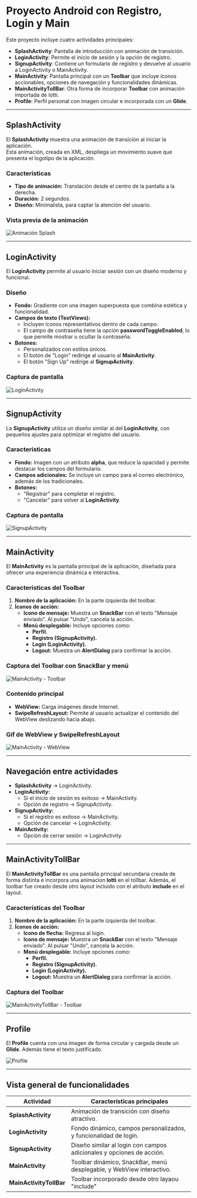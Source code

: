 # Proyecto Android con Registro, Login y Main

Este proyecto incluye cuatro actividades principales:

- **SplashActivity**: Pantalla de introducción con animación de transición.
- **LoginActivity**: Permite el inicio de sesión y la opción de registro.
- **SignupActivity**: Contiene un formulario de registro y devuelve al usuario a LoginActivity o MainActivity.
- **MainActivity**: Pantalla principal con un **Toolbar** que incluye íconos accionables, opciones de navegación y funcionalidades dinámicas.
- **MainActivityTollBar**: Otra forma de incorporar **Toolbar** con animación importada de lotti.
- **Profile**: Perfil personal con imagen circular e incorporada con un **Glide**.

---

## **SplashActivity**

El **SplashActivity** muestra una animación de transición al iniciar la aplicación.  
Esta animación, creada en XML, despliega un movimiento suave que presenta el logotipo de la aplicación.

### **Características**
- **Tipo de animación:** Translación desde el centro de la pantalla a la derecha.
- **Duración:** 2 segundos.
- **Diseño:** Minimalista, para captar la atención del usuario.

### **Vista previa de la animación**
![Animación Splash](gif/splash.gif)

---

## **LoginActivity**

El **LoginActivity** permite al usuario iniciar sesión con un diseño moderno y funcional.

### **Diseño**
- **Fondo:** Gradiente con una imagen superpuesta que combina estética y funcionalidad.
- **Campos de texto (TextViews):**
    - Incluyen íconos representativos dentro de cada campo.
    - El campo de contraseña tiene la opción **passwordToggleEnabled**, lo que permite mostrar u ocultar la contraseña.
- **Botones:**
    - Personalizados con estilos únicos.
    - El botón de "Login" redirige al usuario al **MainActivity**.
    - El botón "Sign Up" redirige al **SignupActivity**.

### **Captura de pantalla**
![LoginActivity](img/ActivityLogin.png)

---

## **SignupActivity**

La **SignupActivity** utiliza un diseño similar al del **LoginActivity**, con pequeños ajustes para optimizar el registro del usuario.

### **Características**
- **Fondo:** Imagen con un atributo **alpha**, que reduce la opacidad y permite destacar los campos del formulario.
- **Campos adicionales:** Se incluye un campo para el correo electrónico, además de los tradicionales.
- **Botones:**
    - "Registrar" para completar el registro.
    - "Cancelar" para volver al **LoginActivity**.

### **Captura de pantalla**
![SignupActivity](img/ActiitySignup.png)

---

## **MainActivity**

El **MainActivity** es la pantalla principal de la aplicación, diseñada para ofrecer una experiencia dinámica e interactiva.

### **Características del Toolbar**
1. **Nombre de la aplicación:** En la parte izquierda del toolbar.
2. **Íconos de acción:**
    - **Icono de mensaje:** Muestra un **SnackBar** con el texto "Mensaje enviado". Al pulsar "Undo", cancela la acción.
    - **Menú desplegable:** Incluye opciones como:
        - **Perfil.**
        - **Registro (SignupActivity).**
        - **Login (LoginActivity).**
        - **Logout:** Muestra un **AlertDialog** para confirmar la acción.

### **Captura del Toolbar con SnackBar y menú**
![MainActivity - Toolbar](img/ToolbarMensaje.png)


### **Contenido principal**
- **WebView:** Carga imágenes desde Internet.
- **SwipeRefreshLayout:** Permite al usuario actualizar el contenido del WebView deslizando hacia abajo.

### **Gif de WebView y SwipeRefreshLayout**
![MainActivity - WebView](gif/mainrefresh.gif)

---

## **Navegación entre actividades**
- **SplashActivity** → LoginActivity.
- **LoginActivity:**
    - Si el inicio de sesión es exitoso → MainActivity.
    - Opción de registro → SignupActivity.
- **SignupActivity:**
    - Si el registro es exitoso → MainActivity.
    - Opción de cancelar → LoginActivity.
- **MainActivity:**
    - Opción de cerrar sesión → LoginActivity.

---

## **MainActivityTollBar**

El **MainActivityTollBar** es una pantalla principal secundaria creada de forma distinta e incorpora una animacion **lotti** en el tollbar.
Además, el toolbar fue creado desde otro layout incluido con el atributo **include** en el layout.

### **Características del Toolbar**
1. **Nombre de la aplicación:** En la parte izquierda del toolbar.
2. **Íconos de acción:**
    - **Icono de flecha:** Regresa al login. 
    - **Icono de mensaje:** Muestra un **SnackBar** con el texto "Mensaje enviado". Al pulsar "Undo", cancela la acción.
    - **Menú desplegable:** Incluye opciones como:
        - **Perfil.**
        - **Registro (SignupActivity).**
        - **Login (LoginActivity).**
        - **Logout:** Muestra un **AlertDialog** para confirmar la acción.

### **Captura del Toolbar**
![MainActivityTollBar - Toolbar](gif/toolbarActivity2.gift)

---
## **Profile**

El **Profile** cuenta con una imagen de forma circular y cargada desde un **Glide**. Además tiene el texto justificado.

![Profile](img/profile.png)

---

## **Vista general de funcionalidades**
| Actividad          | Características principales                                        |
|--------------------|--------------------------------------------------------------------|
| **SplashActivity** | Animación de transición con diseño atractivo.                      |
| **LoginActivity**  | Fondo dinámico, campos personalizados, y funcionalidad de login.   |
| **SignupActivity** | Diseño similar al login con campos adicionales y opciones de acción. |
| **MainActivity**   | Toolbar dinámico, SnackBar, menú desplegable, y WebView interactivo. |
|**MainActivityTollBar**| Toolbar incorporado desde otro layaou "include"                    |


